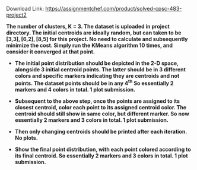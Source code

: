 Download Link: https://assignmentchef.com/product/solved-cpsc-483-project2
<br>
<strong> </strong>

<strong>The number of clusters, K = 3. The dataset is uploaded in project directory. The initial centroids are ideally random, but can taken to be [3,3], [6,2], [8,5] for this project. No need to calculate and subsequently minimize the cost. Simply run the KMeans algorithm 10 times, and consider it converged at that point.</strong>

<ul>

 <li><strong>The initial point distribution should be depicted in the 2-D space, alongside 3 initial centroid points. The latter should be in 3 different colors and specific markers indicating they are centroids and not points. The dataset points should be in any 4<sup>th</sup> So essentially 2 markers and 4 colors in total. 1 plot submission.</strong></li>

</ul>

<ul>

 <li><strong>Subsequent to the above step, once the points are assigned to its closest centroid, color each point to its assigned centroid color. The centroid should still show in same color, but different marker. So now essentially 2 markers and 3 colors in total. 1 plot submission.</strong></li>

</ul>

<ul>

 <li><strong>Then only changing centroids should be printed after each iteration. No plots.</strong></li>

</ul>

<ul>

 <li><strong>Show the final point distribution, with each point colored according to its final centroid. So essentially 2 markers and 3 colors in total. 1 plot submission.</strong></li>

</ul>

<strong> </strong>

<strong> </strong>

<strong> </strong>


